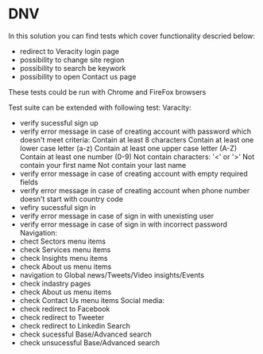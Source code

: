 # DNV
In this solution you can find tests which cover functionality descried below:
- redirect to Veracity login page
- possibility to change site region
- possibility to search be keywork
- possibility to open Contact us page

These tests could be run with Chrome and FireFox browsers

Test suite can be extended with following test:
Varacity:
 - verify sucessful sign up
 - verify error message in case of creating account with password which doesn't meet criteria: 
    Contain at least 8 characters
    Contain at least one lower case letter (a-z)
    Contain at least one upper case letter (A-Z)
    Contain at least one number (0-9)
    Not contain characters: '<' or '>'
    Not contain your first name
    Not contain your last name
- verify error message in case of creating account with empty required fields
- verify error message in case of creating account when phone number doesn't start with country code
- vefiry sucessful sign in
- verify error message in case of sign in with unexisting user
- verify error message in case of sign in with incorrect password
Navigation:
- chect Sectors menu items
- check Services menu items
- check Insights menu items
- check About us menu items
- navigation to Global news/Tweets/Video insights/Events
- check indastry pages 
- check About us menu items
- check Contact Us menu items
Social media:
- check redirect to Facebook
- check redirect to Tweeter
- check redirect to Linkedin
Search
- check sucessful Base/Advanced search
- check unsucessful Base/Advanced search
